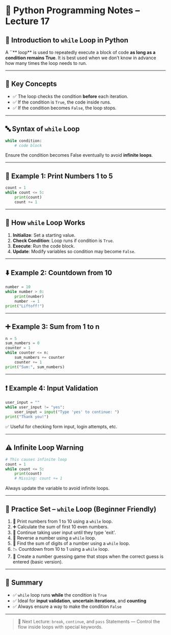 # 🐍 Python Programming Notes – Lecture 17

## 🔁 Introduction to `while` Loop in Python

A ``** loop** is used to repeatedly execute a block of code **as long as a condition remains True**. It is best used when we don’t know in advance how many times the loop needs to run.

---

## 🧠 Key Concepts

- ✅ The loop checks the condition **before** each iteration.
- ✅ If the condition is `True`, the code inside runs.
- ✅ If the condition becomes `False`, the loop stops.

---

## 🔤 Syntax of `while` Loop

```python
while condition:
    # code block
```

Ensure the condition becomes False eventually to avoid **infinite loops**.

---

## 🧮 Example 1: Print Numbers 1 to 5

```python
count = 1
while count <= 5:
    print(count)
    count += 1
```

---

## 🔄 How `while` Loop Works

1. **Initialize**: Set a starting value.
2. **Check Condition**: Loop runs if condition is `True`.
3. **Execute**: Run the code block.
4. **Update**: Modify variables so condition may become `False`.

---

## ⬇️ Example 2: Countdown from 10

```python
number = 10
while number > 0:
    print(number)
    number -= 1
print("Liftoff!")
```

---

## ➕ Example 3: Sum from 1 to n

```python
n = 5
sum_numbers = 0
counter = 1
while counter <= n:
    sum_numbers += counter
    counter += 1
print("Sum:", sum_numbers)
```

---

## ❗ Example 4: Input Validation

```python
user_input = ""
while user_input != "yes":
    user_input = input("Type 'yes' to continue: ")
print("Thank you!")
```

✅ Useful for checking form input, login attempts, etc.

---

## ⚠️ Infinite Loop Warning

```python
# This causes infinite loop
count = 1
while count <= 5:
    print(count)
    # Missing: count += 1
```

Always update the variable to avoid infinite loops.

---

## 🧪 Practice Set – `while` Loop (Beginner Friendly)

1. 🔢 Print numbers from 1 to 10 using a `while` loop.
2. ➕ Calculate the sum of first 10 even numbers.
3. 🔁 Continue taking user input until they type 'exit'.
4. 🔁 Reverse a number using a `while` loop.
5. 🔢 Find the sum of digits of a number using a `while` loop.
6. 📉 Countdown from 10 to 1 using a `while` loop.
7. 🧮 Create a number guessing game that stops when the correct guess is entered (basic version).

---

## 📝 Summary

- ✅ `while` loop runs **while** the condition is `True`
- ✅ Ideal for **input validation**, **uncertain iterations**, and **counting**
- ✅ Always ensure a way to make the condition `False`

---

> 🎯 Next Lecture: `break`, `continue`, and `pass` Statements — Control the flow inside loops with special keywords.

